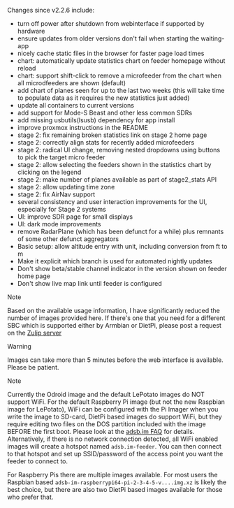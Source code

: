 Changes since v2.2.6 include:
- turn off power after shutdown from webinterface if supported by hardware
- ensure updates from older versions don't fail when starting the waiting-app
- nicely cache static files in the browser for faster page load times
- chart: automatically update statistics chart on feeder homepage without reload
- chart: support shift-click to remove a microfeeder from the chart when all microdfeeders are shown (default)
- add chart of planes seen for up to the last two weeks (this will take time to populate data as it requires the new statistics just added)
- update all containers to current versions
- add support for Mode-S Beast and other less common SDRs
- add missing usbutils(lsusb) dependency for app install
- improve proxmox instructions in the README
- stage 2: fix remaining broken statistics link on stage 2 home page
- stage 2: correctly align stats for recently added microfeeders
- stage 2: radical UI change, removing nested dropdowns using buttons to pick the target micro feeder
- stage 2: allow selecting the feeders shown in the statistics chart by clicking on the legend
- stage 2: make number of planes available as part of stage2_stats API
- stage 2: allow updating time zone
- stage 2: fix AirNav support
- several consistency and user interaction improvements for the UI, especially for Stage 2 systems
- UI: improve SDR page for small displays
- UI: dark mode improvements
- remove RadarPlane (which has been defunct for a while) plus remnants of some other defunct aggregators
- Basic setup: allow altitude entry with unit, including conversion from ft to m
- Make it explicit which branch is used for automated nightly updates
- Don't show beta/stable channel indicator in the version shown on feeder home page
- Don't show live map link until feeder is configured


> [!NOTE]
> Based on the available usage information, I have significantly reduced the number of images provided here. If there's one that you need for a different SBC which is supported either by Armbian or DietPi, please post a request on the [Zulip server](https://adsblol.zulipchat.com/#narrow/stream/391168-adsb-feeder-image)

> [!WARNING]
> Images can take more than 5 minutes before the web interface is available. Please be patient.

> [!NOTE]
> Currently the Odroid image and the default LePotato images do NOT support WiFi. For the default Raspberry Pi image (but not the new Raspbian image for LePotato), WiFi can be configured with the Pi Imager when you write the image to SD-card, DietPi based images do support WiFi, but they require editing two files on the DOS partition included with the image BEFORE the first boot. Please look at the [adsb.im FAQ](https://adsb.im/faq) for details.
> Alternatively, if there is no network connection detected, all WiFi enabled images will create a hotspot named `adsb.im-feeder`. You can then connect to that hotspot and set up SSID/password of the access point you want the feeder to connect to.

For Raspberry Pis there are multiple images available. For most users the Raspbian based `adsb-im-raspberrypi64-pi-2-3-4-5-v....img.xz` is likely the best choice, but there are also two DietPi based images available for those who prefer that.



